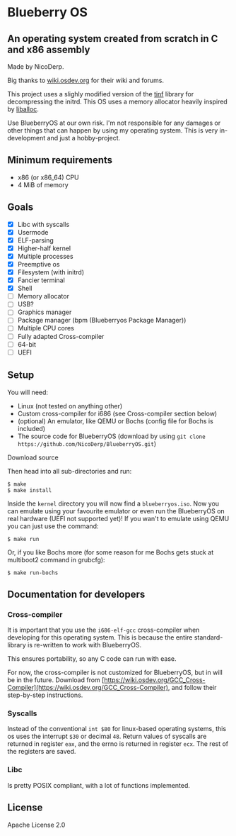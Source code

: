 
# Blueberry OS

## An operating system created from scratch in C and x86 assembly

Made by NicoDerp.

Big thanks to [wiki.osdev.org](wiki.osdev.org) for their wiki and forums.

This project uses a slighly modified version of the [tinf](https://github.com/jibsen/tinf) library for decompressing the initrd.
This OS uses a memory allocator heavily inspired by [liballoc](https://github.com/blanham/liballoc).

Use BlueberryOS at our own risk. I'm not responsible for any damages or other things that can happen by using my operating system.
This is very in-development and just a hobby-project.

## Minimum requirements

 - x86 (or x86_64) CPU
 - 4 MiB of memory

## Goals

- [x] Libc with syscalls
- [x] Usermode
- [x] ELF-parsing
- [x] Higher-half kernel
- [x] Multiple processes
- [x] Preemptive os
- [x] Filesystem (with initrd)
- [x] Fancier terminal
- [x] Shell
- [ ] Memory allocator
- [ ] USB?
- [ ] Graphics manager
- [ ] Package manager (bpm (Blueberryos Package Manager))
- [ ] Multiple CPU cores
- [ ] Fully adapted Cross-compiler
- [ ] 64-bit
- [ ] UEFI

## Setup

You will need:
 - Linux (not tested on anything other)
 - Custom cross-compiler for i686 (see Cross-compiler section below)
 - (optional) An emulator, like QEMU or Bochs (config file for Bochs is included)
 - The source code for BlueberryOS (download by using `git clone https://github.com/NicoDerp/BlueberryOS.git`)

Download source

Then head into all sub-directories and run:

```shell
$ make
$ make install
```

Inside the `kernel` directory you will now find a `blueberryos.iso`. 
Now you can emulate using your favourite emulator or even run the BlueberryOS on real hardware (UEFI not supported yet)!
If you wan't to emulate using QEMU you can just use the command:
```shell
$ make run
```
Or, if you like Bochs more (for some reason for me Bochs gets stuck at multiboot2 command in grubcfg):
```shell
$ make run-bochs
```

## Documentation for developers

### Cross-compiler

It is important that you use the `i686-elf-gcc` cross-compiler when developing for this operating system.
This is because the entire standard-library is re-written to work with BlueberryOS.

This ensures portability, so any C code can run with ease.

For now, the cross-compiler is not customized for BlueberryOS, but in will be in the future.
Download from [https://wiki.osdev.org/GCC_Cross-Compiler](https://wiki.osdev.org/GCC_Cross-Compiler), and follow their step-by-step instructions.

### Syscalls

Instead of the conventional `int $80` for linux-based operating systems, this os uses the interrupt `$30` or decimal `48`.
Return values of syscalls are returned in register `eax`, and the errno is returned in register `ecx`. The rest of the registers are saved.

### Libc

Is pretty POSIX compliant, with a lot of functions implemented.

## License

Apache License 2.0


